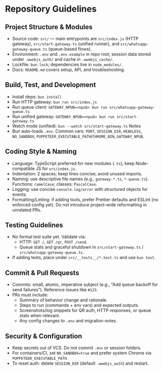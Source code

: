 # Repository Guidelines

## Project Structure & Modules
- Source code: `src/` — main entrypoints are `src/index.js` (HTTP gateway), `src/start-gateway.ts` (unified runner), and `src/whatsapp-gateway-queue.ts` (queue-based flows).
- Environment: `.env` and `.env.example` in repo root; session data stored under `.wwebjs_auth/` and cache in `.wwebjs_cache/`.
- Lockfile: `bun.lock`; dependencies live in `node_modules/`.
- Docs: `README.md` covers setup, API, and troubleshooting.

## Build, Test, and Development
- Install deps: `bun install`
- Run HTTP gateway: `bun run src/index.js`
- Run queue client: `GATEWAY_NPUB=<npub> bun run src/whatsapp-gateway-queue.ts`
- Run unified gateway: `GATEWAY_NPUB=<npub> bun run src/start-gateway.ts`
- Watch mode (unified): `bun --watch src/start-gateway.ts`
Notes
- Bun auto-loads `.env`. Common vars: `PORT`, `SESSION_DIR`, `HEADLESS`, `NO_SANDBOX`, `PUPPETEER_EXECUTABLE_PATH`/`CHROME_BIN`, `GATEWAY_NPUB`.

## Coding Style & Naming
- Language: TypeScript preferred for new modules (`.ts`); keep Node-compatible JS for `src/index.js`.
- Indentation: 2 spaces; keep lines concise; avoid unused imports.
- Naming: use descriptive file names (e.g., `gateway-*.ts`, `*-queue.ts`). Functions: `camelCase`; classes: `PascalCase`.
- Logging: use concise `console.log/error` with structured objects for events.
- Formatting/Linting: if adding tools, prefer Prettier defaults and ESLint (no enforced config yet). Do not introduce project-wide reformatting in unrelated PRs.

## Testing Guidelines
- No formal test suite yet. Validate via:
  - HTTP: `GET /`, `GET /qr`, `POST /send`.
  - Queue stats and graceful shutdown in `src/start-gateway.ts` / `src/whatsapp-gateway-queue.ts`.
- If adding tests, place under `src/__tests__/*.test.ts` and use `bun test`.

## Commit & Pull Requests
- Commits: small, atomic, imperative subject (e.g., "Add queue backoff for send failures"). Reference issues like `#123`.
- PRs must include:
  - Summary of behavior change and rationale.
  - Steps to run (commands + env vars) and expected outputs.
  - Screenshots/log snippets for QR auth, HTTP responses, or queue stats when relevant.
  - Any config changes to `.env` and migration notes.

## Security & Configuration
- Keep secrets out of VCS. Do not commit `.env` or session folders.
- For containers/CI, set `NO_SANDBOX=true` and prefer system Chrome via `PUPPETEER_EXECUTABLE_PATH`.
- To reset auth: delete `SESSION_DIR` (default `.wwebjs_auth`) and restart.
